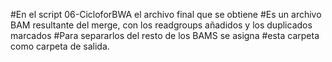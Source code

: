 #En el script 06-CicloforBWA el archivo final que se obtiene 
#Es un archivo BAM resultante del merge, con los readgroups añadidos y los duplicados marcados
#Para separarlos del resto de los BAMS se asigna 
#esta carpeta como carpeta de salida.
